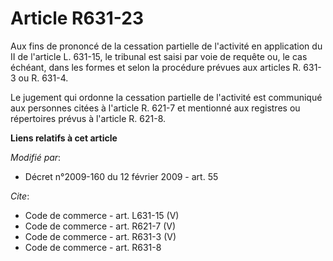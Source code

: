 # Article R631-23

Aux fins de prononcé de la cessation partielle de l'activité en application du II de l'article L. 631-15, le tribunal est
saisi par voie de requête ou, le cas échéant, dans les formes et selon la procédure prévues aux articles R. 631-3 ou R.
631-4. 

Le jugement qui ordonne la cessation partielle de l'activité est communiqué aux personnes citées à l'article R. 621-7 et
mentionné aux registres ou répertoires prévus à l'article R. 621-8.

**Liens relatifs à cet article**

_Modifié par_:

  - Décret n°2009-160 du 12 février 2009 - art. 55

_Cite_:

  - Code de commerce - art. L631-15 (V)
  - Code de commerce - art. R621-7 (V)
  - Code de commerce - art. R631-3 (V)
  - Code de commerce - art. R631-8
